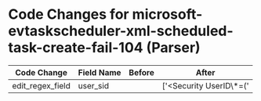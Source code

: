 # Code Changes for microsoft-evtaskscheduler-xml-scheduled-task-create-fail-104 (Parser)

| Code Change | Field Name | Before | After |
|-------------|------------|--------|-------|
| edit_regex_field | user_sid |  | ['<Security UserID\\*=(\'|")({user_sid}[^\'<\/"]+)'] |